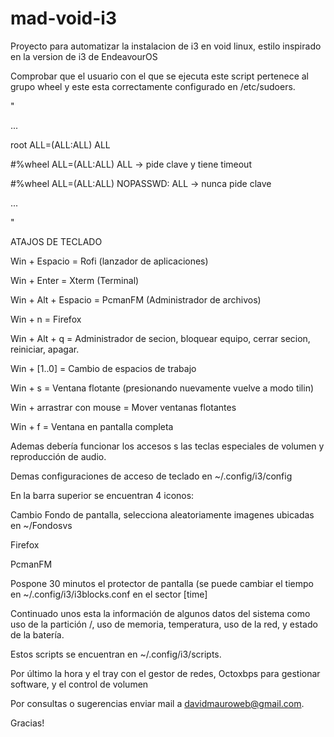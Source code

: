 # mad-void-i3
Proyecto para automatizar la instalacion de i3 en void linux, estilo inspirado en la version de i3 de EndeavourOS

Comprobar que el usuario con el que se ejecuta este script pertenece al grupo wheel y este esta correctamente configurado en /etc/sudoers.

"

...

root ALL=(ALL:ALL) ALL

#%wheel ALL=(ALL:ALL) ALL -> pide clave y tiene timeout

#%wheel ALL=(ALL:ALL) NOPASSWD: ALL -> nunca pide clave

...

"

ATAJOS DE TECLADO

Win + Espacio = Rofi (lanzador de aplicaciones)

Win + Enter = Xterm (Terminal)

Win + Alt + Espacio = PcmanFM (Administrador de archivos)

Win + n = Firefox

Win + Alt + q = Administrador de secion, bloquear equipo, cerrar secion, reiniciar, apagar.

Win + [1..0] = Cambio de espacios de trabajo

Win + s = Ventana flotante (presionando nuevamente vuelve a modo tilin)

Win + arrastrar con mouse = Mover ventanas flotantes

Win + f = Ventana en pantalla completa


Ademas debería funcionar los accesos s las teclas especiales de volumen y reproducción de audio.

Demas configuraciones de acceso de teclado en ~/.config/i3/config

En la barra superior se encuentran 4 iconos:

Cambio Fondo de pantalla, selecciona aleatoriamente imagenes ubicadas en ~/Fondosvs

Firefox

PcmanFM

Pospone 30 minutos el protector de pantalla (se puede cambiar el tiempo en ~/.config/i3/i3blocks.conf en el sector [time]

Continuado unos esta la información de algunos datos del sistema como uso de la partición /, uso de memoria, temperatura, uso de la red, y estado de la batería.

Estos scripts se encuentran en ~/.config/i3/scripts.

Por último la hora y el tray con el gestor de redes, Octoxbps para gestionar software, y el control de volumen

Por consultas o sugerencias enviar mail a davidmauroweb@gmail.com.

Gracias!
